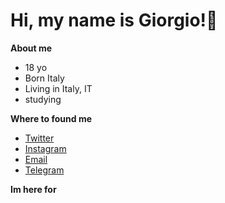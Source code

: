 <h1>Hi, my name is Giorgio!👋</h1>
<b>About me</b>

<ul>
  <li>18 yo</li>
  <li>Born Italy</li>
  <li>Living in Italy, IT</li>
  <li>studying</li>
</ul>


<b>Where to found me</b>
<ul>
  <a href=""><li>Twitter</li></a>
  <a href=""><li>Instagram</li></a>
  <a href=""><li>Email</li></a>
  <a href=""><li>Telegram</li></a>
</ul>


<b>Im here for</b>

<!---

- 👋 Hi, I’m @Giorgio-Rossi
- 👀 I’m interested in ...
- 🌱 I’m currently learning Kotlin Language
- 💞️ I’m looking to collaborate on ...
- 📫 How to reach me giorgio04.rossi@gmail.com


Giorgio-Rossi/Giorgio-Rossi is a ✨ special ✨ repository because its `README.md` (this file) appears on your GitHub profile.
You can click the Preview link to take a look at your changes.
--->
